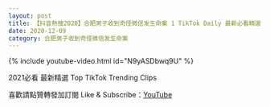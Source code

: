 ```yaml
---
layout: post
title: 【抖音熱搜2020】合肥男子收到奇怪微信发生命案 1 TikTok Daily 最新必看精選合集2020 12 09
date: 2020-12-09
category: 合肥男子收到奇怪微信发生命案
---
```


{% include youtube-video.html id="N9yASDbwq9U" %}

2021必看 最新精選 Top TikTok Trending Clips

喜歡請點贊轉發加訂閱 Like & Subscribe：[YouTube](https://www.youtube.com/channel/UCAoR7VcanIPd04uEq_GIylA/videos)

